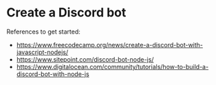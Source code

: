 # Create a Discord bot

References to get started:

- <https://www.freecodecamp.org/news/create-a-discord-bot-with-javascript-nodejs/>
- <https://www.sitepoint.com/discord-bot-node-js/>
- <https://www.digitalocean.com/community/tutorials/how-to-build-a-discord-bot-with-node-js>
